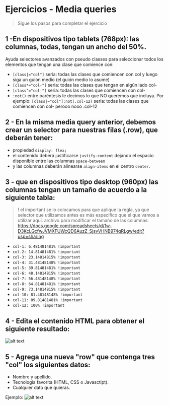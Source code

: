 # Ejercicios - Media queries

> Sigue los pasos para completar el ejercicio

## 1 -En dispositivos tipo tablets (768px): las columnas, todas, tengan un ancho del 50%.

Ayuda selectores avanzados con pseudo classes para seleccionar todos los elementos que tengan una clase que comience con:

- `[class|="col"]` seria: todas las clases que comiencen con col y luego siga un guión medio (el guión medio lo asume)
- `[class*="col-"]` seria: todas las clases que tengan en algún lado col-
- `[class^="col-"]` seria: todas las clases que comiencen con col-
- `:not()` entre paréntesis le decimos lo que NO queremos que incluya. Por ejemplo: `[class|="col"]:not(.col-12)` seria: todas las clases que comiencen con col- perooo nooo .col-12

## 2 - En la misma media query anterior, debemos crear un selector para nuestras filas (.row), que deberán tener:

- propiedad `display: flex;`
- el contenido deberá justificarse `justify-content` dejando el espacio disponible entre las columnas `space-between`
- y las columnas deberán alinearse `align-items` en el centro `center`.

## 3 - que en dispositivos tipo desktop (960px) las columnas tengan un tamaño de acuerdo a la siguiente tabla:

> ! el important se lo colocamos para que aplique la regla, ya que selector que utilizamos antes es más especifico que el que vamos a utilizar aquí.
> archivo para modificar el tamaño de las columnas: https://docs.google.com/spreadsheets/d/1w-D3KcLGcfwJVMXFUWcQD6AuzZ_SjsvVHNB974qRLgw/edit?usp=sharing

- `col-1: 6.481481481% !important`
- `col-2: 14.81481481% !important`
- `col-3: 23.14814815% !important`
- `col-4: 31.48148148% !important`
- `col-5: 39.81481481% !important`
- `col-6: 48.14814815% !important`
- `col-7: 56.48148148% !important`
- `col-8: 64.81481481% !important`
- `col-9: 73.14814815% !important`
- `col-10: 81.48148148% !important`
- `col-11: 89.81481481% !important`
- `col-12: 100% !important`

## 4 - Edita el contenido HTML para obtener el siguiente resultado:

![alt text](https://github.com/ivanenoriega/ejercicio-media-queries/blob/master/assets/1570045615475.png)

## 5 - Agrega una nueva "row" que contenga tres "col" los siguientes datos:

- Nombre y apellido.
- Tecnologia favorita (HTML, CSS o Javasctipt).
- Cualquier dato que quieras.

Ejemplo: ![alt text](https://github.com/ivanenoriega/ejercicio-media-queries/blob/master/assets/1570047825711.png)

